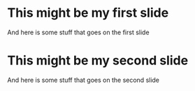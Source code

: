 # This might be my first slide

And here is some stuff that goes on the first slide


# This might be my second slide

And here is some stuff that goes on the second slide
